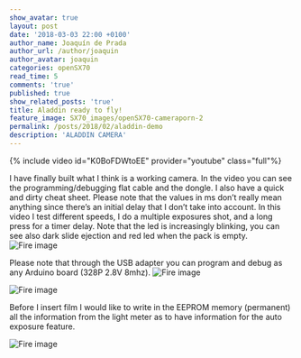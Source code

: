 ```yaml
---
show_avatar: true
layout: post
date: '2018-03-03 22:00 +0100'
author_name: Joaquín de Prada
author_url: /author/joaquin
author_avatar: joaquin
categories: openSX70
read_time: 5
comments: 'true'
published: true
show_related_posts: 'true'
title: Aladdin ready to fly!
feature_image: SX70_images/openSX70-cameraporn-2
permalink: /posts/2018/02/aladdin-demo
description: 'ALADDIN CAMERA'
---
```

{% include video id="K0BoFDWtoEE" provider="youtube" class="full"%}

I have finally built what I think is a working camera. In the video you can see the programming/debugging flat cable and the dongle. I also have a quick and dirty cheat sheet. Please note that the values in ms don’t really mean anything since there’s an initial delay that I don’t take into account. In this video I test different speeds, I do a multiple exposures shot, and a long press for a timer delay. Note that the led is increasingly blinking, you can see also dark slide ejection and red led when the pack is empty.
![Fire image]({{site.url}}/{{site.baseurl}}img/2018/03/aladdin-camera-01.jpg)

Please note that through the USB adapter you can program and debug as any Arduino board (328P 2.8V 8mhz).
![Fire image]({{site.url}}/{{site.baseurl}}img/2018/03/aladdin-camera-02.jpg)

![Fire image]({{site.url}}/{{site.baseurl}}img/2018/03/aladdin-camera-03.jpg)

Before I insert film I would like to write in the EEPROM memory (permanent) all the information from the light meter as to have information for the auto exposure feature.

![Fire image]({{site.url}}/{{site.baseurl}}img/2018/03/aladdin-camera-04.jpg)
